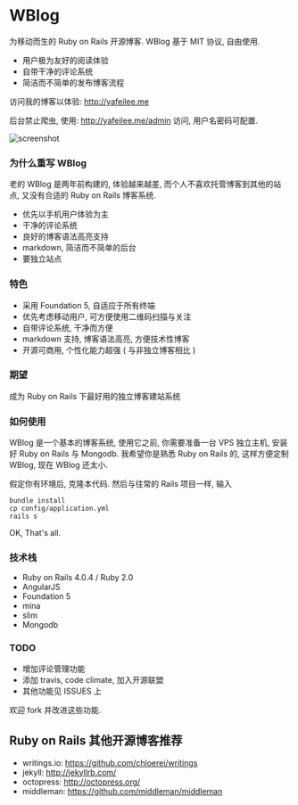 WBlog
=======

为移动而生的 Ruby on Rails 开源博客. WBlog 基于 MIT 协议, 自由使用.

* 用户极为友好的阅读体验
* 自带干净的评论系统
* 简洁而不简单的发布博客流程

访问我的博客以体验: <http://yafeilee.me>

后台禁止爬虫, 使用: <http://yafeilee.me/admin> 访问, 用户名密码可配置.

![screenshot](https://github.com/windy/wblog/raw/master/doc/wblog.gif)


### 为什么重写 WBlog

老的 WBlog 是两年前构建的, 体验越来越差, 而个人不喜欢托管博客到其他的站点, 又没有合适的 Ruby on Rails 博客系统.

* 优先以手机用户体验为主
* 干净的评论系统
* 良好的博客语法高亮支持
* markdown, 简洁而不简单的后台
* 要独立站点

### 特色

* 采用 Foundation 5, 自适应于所有终端
* 优先考虑移动用户, 可方便使用二维码扫描与关注
* 自带评论系统, 干净而方便
* markdown 支持, 博客语法高亮, 方便技术性博客
* 开源可商用, 个性化能力超强 ( 与非独立博客相比 )

### 期望

成为 Ruby on Rails 下最好用的独立博客建站系统

### 如何使用

WBlog 是一个基本的博客系统, 使用它之前, 你需要准备一台 VPS 独立主机, 安装好 Ruby on Rails 与 Mongodb. 我希望你是熟悉 Ruby on Rails 的, 这样方便定制 WBlog, 现在 WBlog 还太小.

假定你有环境后, 克隆本代码. 然后与往常的 Rails 项目一样, 输入

```shell
bundle install
cp config/application.yml
rails s
```

OK, That's all.

### 技术栈

* Ruby on Rails 4.0.4 / Ruby 2.0
* AngularJS
* Foundation 5
* mina
* slim
* Mongodb

### TODO

* 增加评论管理功能
* 添加 travis, code climate, 加入开源联盟
* 其他功能见 ISSUES 上

欢迎 fork 并改进这些功能.


## Ruby on Rails 其他开源博客推荐

* writings.io: <https://github.com/chloerei/writings>
* jekyll: <http://jekyllrb.com/>
* octopress: <http://octopress.org/>
* middleman: <https://github.com/middleman/middleman>

